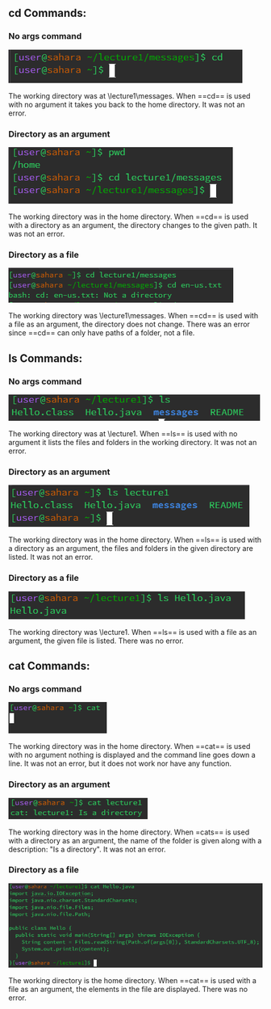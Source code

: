 ## cd Commands: 

### **No args command**
![cd1](lab1ss/cd1.PNG)

The working directory was at \lecture1\messages. When ==cd== is used with no argument it takes you back to the home directory. It was not an error.

### **Directory as an argument**
![cd2](lab1ss/cd2.PNG)

The working directory was in the home directory. When ==cd== is used with a directory as an argument, the directory changes to the given path. It was not an error.

### **Directory as a file** 
![cd3](lab1ss/cd3.PNG)

The working directory was \lecture1\messages. When ==cd== is used with a file as an argument, the directory does not change. There was an error since ==cd== can only have paths of a folder, not a file. 



## ls Commands: 

### **No args command**
![ls1](lab1ss/ls1.PNG)

The working directory was at \lecture1. When ==ls== is used with no argument it lists the files and folders in the working directory. It was not an error.

### **Directory as an argument**
![ls2](lab1ss/ls2.PNG)

The working directory was in the home directory. When ==ls== is used with a directory as an argument, the files and folders in the given directory are listed. It was not an error.

### **Directory as a file** 
![ls3](lab1ss/ls3.PNG)

The working directory was \lecture1. When ==ls== is used with a file as an argument, the given file is listed. There was no error. 



## cat Commands: 

### **No args command**
![cat1](lab1ss/cat1.PNG)

The working directory was in the home directory. When ==cat== is used with no argument nothing is displayed and the command line goes down a line. It was not an error, but it does not work nor have any function.

### **Directory as an argument**
![cat2](lab1ss/cat2.PNG)

The working directory was in the home directory. When =cats== is used with a directory as an argument, the name of the folder is given along with a description: "Is a directory". It was not an error.

### **Directory as a file** 
![cat3](lab1ss/cat3.PNG)

The working directory is the home directory. When ==cat== is used with a file as an argument, the elements in the file are displayed. There was no error. 




